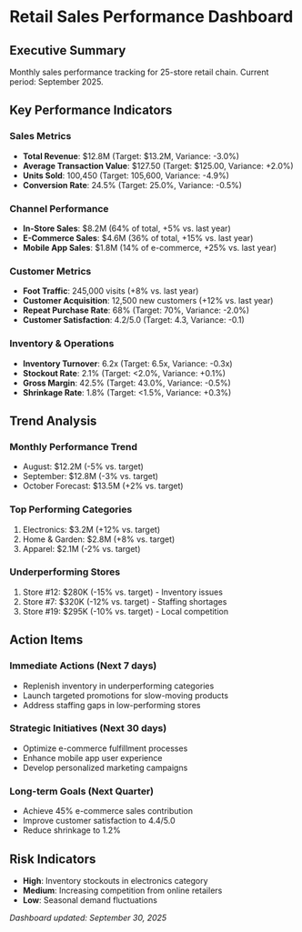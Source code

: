 # Retail Sales Performance Dashboard

## Executive Summary
Monthly sales performance tracking for 25-store retail chain. Current period: September 2025.

## Key Performance Indicators

### Sales Metrics
- **Total Revenue**: $12.8M (Target: $13.2M, Variance: -3.0%)
- **Average Transaction Value**: $127.50 (Target: $125.00, Variance: +2.0%)
- **Units Sold**: 100,450 (Target: 105,600, Variance: -4.9%)
- **Conversion Rate**: 24.5% (Target: 25.0%, Variance: -0.5%)

### Channel Performance
- **In-Store Sales**: $8.2M (64% of total, +5% vs. last year)
- **E-Commerce Sales**: $4.6M (36% of total, +15% vs. last year)
- **Mobile App Sales**: $1.8M (14% of e-commerce, +25% vs. last year)

### Customer Metrics
- **Foot Traffic**: 245,000 visits (+8% vs. last year)
- **Customer Acquisition**: 12,500 new customers (+12% vs. last year)
- **Repeat Purchase Rate**: 68% (Target: 70%, Variance: -2.0%)
- **Customer Satisfaction**: 4.2/5.0 (Target: 4.3, Variance: -0.1)

### Inventory & Operations
- **Inventory Turnover**: 6.2x (Target: 6.5x, Variance: -0.3x)
- **Stockout Rate**: 2.1% (Target: <2.0%, Variance: +0.1%)
- **Gross Margin**: 42.5% (Target: 43.0%, Variance: -0.5%)
- **Shrinkage Rate**: 1.8% (Target: <1.5%, Variance: +0.3%)

## Trend Analysis

### Monthly Performance Trend
- August: $12.2M (-5% vs. target)
- September: $12.8M (-3% vs. target)
- October Forecast: $13.5M (+2% vs. target)

### Top Performing Categories
1. Electronics: $3.2M (+12% vs. target)
2. Home & Garden: $2.8M (+8% vs. target)
3. Apparel: $2.1M (-2% vs. target)

### Underperforming Stores
1. Store #12: $280K (-15% vs. target) - Inventory issues
2. Store #7: $320K (-12% vs. target) - Staffing shortages
3. Store #19: $295K (-10% vs. target) - Local competition

## Action Items

### Immediate Actions (Next 7 days)
- Replenish inventory in underperforming categories
- Launch targeted promotions for slow-moving products
- Address staffing gaps in low-performing stores

### Strategic Initiatives (Next 30 days)
- Optimize e-commerce fulfillment processes
- Enhance mobile app user experience
- Develop personalized marketing campaigns

### Long-term Goals (Next Quarter)
- Achieve 45% e-commerce sales contribution
- Improve customer satisfaction to 4.4/5.0
- Reduce shrinkage to 1.2%

## Risk Indicators
- **High**: Inventory stockouts in electronics category
- **Medium**: Increasing competition from online retailers
- **Low**: Seasonal demand fluctuations

*Dashboard updated: September 30, 2025*
